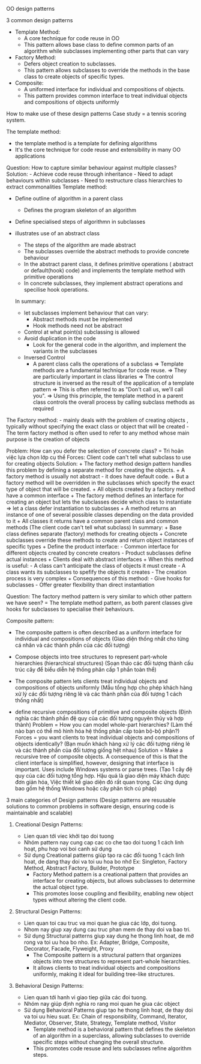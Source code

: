 ﻿OO design patterns

3 common design patterns
- Template Method: 
	+ A core technique for code reuse in OO
	+ This pattern allows base class to define common parts of an algorithm while
		subclasses implementing other parts that can vary
- Factory Method:
	+ Defers object creation to subclasses.
	+ This pattern allows subclasses to override the methods in the base class
		to create objects of specific types.
- Composite:
	+ A uniformed interface for individual and compositions of objects.
	+ This pattern provides common interface to treat individual objects and compositions of objects uniformly

How to make use of these design patterns 
Case study = a tennis scoring system.

The template method:
- the template method is a template for defining algorithms
- It's the core technique for code reuse and extensibility in many OO applications

Question: How to capture similar behaviour against multiple classes?
Solution:
	- Achieve code reuse through inheritance
	- Need to adapt behaviours within subclasses
	- Need to restructure class hierarchies to extract commonalities
Template method:
- Define outline of algorithm in a parent class 
	+ Defines the program skeleton of an algorithm
- Define specialised steps of algorithmn in subclasses
- illustrates use of an abstract class
	+ The steps of the algorithm are made abstract
	+ The subclasses override the abstract methods to provide concrete behaviour
	+ In the abstract parent class, it defines primitive operations ( abstract or default(hook) code)
		and implements the template method with primitive operations
	+ In concrete subclasses, they implement abstract operations and specilise hook operations.

	In summary:
	- let subclasses implement behaviour that can vary:
		+ Abstract methods must be implemented
		+ Hook methods need not be abstract
	- Control at what point(s) subclassing is allowed
	- Avoid duplication in the code
		+ Look for the general code in the algorithm, and implement the variants in the subclasses
	- Inversed Control
		+ A parent class calls the operations of a subclass
	=> Template methods are a fundamental technique for code reuse.
	=> They are particularly important in class libraries
	=> The control structure is inversed as the result of the application of a template pattern
	=> This is often referred to as "Don't call us, we'll call you".
	=> Using this principle, the template method in a parent class controls the overall process by calling subclass methods as required 

The Factory method:
	- mainly deals with the problem of creating objects
		, typically without specifying the exact class or object that will be created
	- The term factory method is often used to refer to any method whose main purpose is the creation of objects
	
Problem: How can you defer the selection of concrete class?
				= Trì hoãn việc lựa chọn lớp cụ thể
Forces: Client code can't tell what subclass to use for creating objects
Solution: 
	+ The factory method design pattern handles this problem by defining a separate method for creating the objects.
	+ A factory method is usually not abstract - it does have default code.
	+ But a factory method will be overridden in the subclasses which specify the exact type of object that will be created.
	+ All objects created by a factory method have a common interface
	+ The factory method defines an interface for creating an object but lets the subclasses decide which class to instantiate
		=> let a class defer instantiation to subclasses
	+ A method returns an instance of one of several possible classes depending on the data provided to it
	+ All classes it returns have a common parent class and common methods (The client code can't tell what subclass)
	In summary:
		+ Base class defines separate (factory) methods for creating objects
		+ Concrete subclasses override these methods to create and return object instances of specific types
		+ Define the product interface: 
			- Common interface for different objects created by concrete creators
			- Product subclasses define actual instances
		+ Clients deal with abstract interfaces
		+ When this method is useful:
			- A class can't anticipate the class of objects it must create
			- A class wants its subclasses to spefify the objects it creates
			- The creation process is very complex
		+ Consequences of this method:
			- Give hooks for subclasses
			- Offer greater flexibility than direct instantiation

Question: The factory method pattern is very similar to which other pattern we have seen?
	= The template method pattern, as both parent classes give hooks for subclasses to specialise their behaviours.

Composite pattern:
-	The composite pattern is often described as a uniform interface for individual and compositions of objects
										(Giao diện thống nhất cho từng cá nhân và các thành phần của các đối tượng)

-	Compose objects into tree structures to represent part-whole hierarchies (hierarchical structures)
	(Soạn thảo các đối tượng thành cấu trúc cây để biểu diễn hệ thống phân cấp 1 phần toàn thể)
-	The composite pattern lets clients treat individual objects and compositions of objects uniformly
	(Mẫu tổng hợp cho phép khách hàng xử lý các đối tượng riêng lẻ và các thành phần của đối tượng 1 cách thống nhất)
-	define recursive compositions of primitive and composite objects
	(Định nghĩa các thành phần đệ quy của các đối tượng nguyên thủy và hợp thành)
	Problem = How you can model whole-part hierarchies? 
			(Làm thế nào bạn có thể mô hình hóa hệ thống phân cấp toàn bộ-bộ phận?)
	Forces = you want clients to treat individual objects and compositions of objects identically?
			(Bạn muốn khách hàng xử lý các đối tượng riêng lẻ và các thành phần của đối tượng giống hệt nhau)
	Solution =	Make a recursive tree of composite objects. 
				A consequence of this is that the client interface is simplified, 
				however, designing that interface is important. Uses include Windows systems or parse trees.
				(Tạo 1 cây đệ quy của các đối tượng tổng hợp.
				Hậu quả là giao diện  máy khách được đơn giản hóa,
				Việc thiết kế giao diện đó rất quan trọng.
				Các ứng dụng bao gồm hệ thống Windows hoặc cây phân tích cú pháp)


3 main categories of Design patterns
(Design patterns are resusable solutions to common problems in software design, ensuring code is maintainable and scalable)
1. Creational Design Patterns:
	- Lien quan tới viec khởi tạo doi tuong
	- Nhóm pattern nay cung cap cac co che tao doi tuong 1 cách linh hoạt, phu hop voi boi canh sử dụng
	- Sử dụng Creational patterns giúp tạo ra các đối tuong 1 cách linh hoat, de dang thay doi va toi uu hoa bo nhớ
	Ex: Singleton, Factory Method, Abstract Factory, Builder, Prototype
		+ Factory Method pattern is a creational pattern that  provides an interface for creating objects,
		but allows subclasses to determine the actual object type.
		+ This promotes loose coupling and flexibility, enabling new object types without altering the client code.

2. Structural Design Patterns:
	- Lien quan toi cau truc va moi quan he giua các lớp, doi tuong.
	- Nhom nay giup xay dung cau truc phan mem de thay doi va bao tri.
	- Sử dụng Structural patterns giup xay dung he thong linh hoat, de mở rong va toi uu hoa bo nho.
	Ex: Adapter, Bridge, Composite, Decorator, Facade, Flyweight, Proxy
		+ The Composite pattern is a structural pattern that organizes objects into tree structures to represent part-whole hierarchies.
		+ It allows clients to treat individual objects and compositions uniformly, making it ideal for building tree-like structures.

3. Behavioral Design Patterns:
	- Lien quan tới hanh vi giao tiep giữa các đoi tuong.
	- Nhóm nay giúp định nghia ro rang moi quan he giua các object
	- Sử dụng Behavioral Patterns giup tạo he thong linh hoạt, de thay doi va toi uu hieu suat.
	Ex: Chain of responsibility, Command, Iterator, Mediator, Observer, State, Strategy, Template method, Visitor
		+ Template method is a behavioral pattern that defines the skeleton of an algorithm in a superclass,
		allowing subclasses to override specific steps without changing the overall structure.
		+ This promotes code resuse and lets subclasses refine algorithm steps.